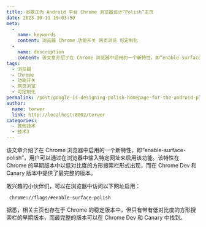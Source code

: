 ```yaml
---
title: 谷歌正为 Android 平台 Chrome 浏览器设计“Polish”主页
date: 2023-10-11 19:03:50
meta: 
  - 
    name: keywords
    content: 浏览器 Chrome 功能开关 网页浏览 可定制化
  - 
    name: description
    content: 该文章介绍了在 Chrome 浏览器中启用的一个新特性，即“enable-surface-polish”，用户可以通过在浏览器中输入特定网址来启用该功能。该特性在 Chrome 的早期版本中以低对比度的方形搜索栏形式出现，而在 Chrome Dev 和 Canary 版本中提供了最完整的版本。
tags: 
  - 浏览器
  - Chrome
  - 功能开关
  - 网页浏览
  - 可定制化
permalink: /post/google-is-designing-polish-homepage-for-the-android-platform-chrome-browser-2aayrv.html
author: 
  name: terwer
  link: http://localhost:8002/terwer
categories: 
  - 其他技术
  - 技术3
---
```

该文章介绍了在 Chrome 浏览器中启用的一个新特性，即“enable-surface-polish”，用户可以通过在浏览器中输入特定网址来启用该功能。该特性在 Chrome 的早期版本中以低对比度的方形搜索栏形式出现，而在 Chrome Dev 和 Canary 版本中提供了最完整的版本。

<!-- more -->




敢兴趣的小伙伴们，可以在浏览器中访问以下网址启用：

```
 chrome://flags/#enable-surface-polish
```

据悉，相关主页也存在于 Chrome 的稳定版本中，但只有带有低对比度的方形搜索栏的早期版本，而最完整的版本可以在 Chrome Dev 和 Canary 中找到。
